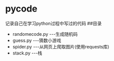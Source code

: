 # pycode
记录自己在学习python过程中写过的代码
##目录
- randomecode.py  ---生成随机码
- guess.py        ---猜数小游戏
- spider.py       ---从网页上爬取图片(使用requests库)
- stack.py        ---栈


